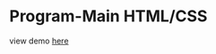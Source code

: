 # Program-Main HTML/CSS
view demo <a href="https://borgeee.github.io/program-main/" traget="_blank">here</a>
